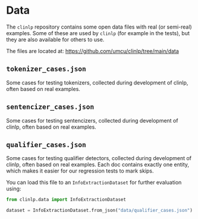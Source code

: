 # Data

The `clinlp` repository contains some open data files with real (or semi-real) examples. Some of these are used by `clinlp` (for example in the tests), but they are also available for others to use.

The files are located at: https://github.com/umcu/clinlp/tree/main/data

## `tokenizer_cases.json`

Some cases for testing tokenizers, collected during development of clinlp, often based on real examples.

## `sentencizer_cases.json`

Some cases for testing sentencizers, collected during development of clinlp, often based on real examples.

## `qualifier_cases.json`

Some cases for testing qualifier detectors, collected during development of clinlp, often based on real examples. Each doc contains exactly one entity, which makes it easier for our regression tests to mark skips.

You can load this file to an `InfoExtractionDataset` for further evaluation using: 

```python
from clinlp.data import InfoExtractionDataset

dataset = InfoExtractionDataset.from_json("data/qualifier_cases.json")
```